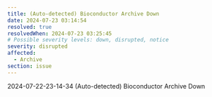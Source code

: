 ```yaml
---
title: (Auto-detected) Bioconductor Archive Down
date: 2024-07-23 03:14:54
resolved: true
resolvedWhen: 2024-07-23 03:25:45
# Possible severity levels: down, disrupted, notice
severity: disrupted
affected:
  - Archive
section: issue
---
```


2024-07-22-23-14-34 (Auto-detected) Bioconductor Archive Down

